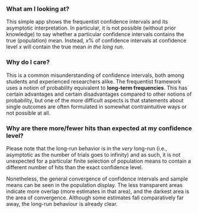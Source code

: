 ### What am I looking at?
This simple app shows the frequentist confidence intervals and its asymptotic interpretation. In particular, it is not possible (without prior knowledge) to say whether a particular confidence intervals contains the true (population) mean. Instead, $x$% of confidence intervals at confidence level $x$ will contain the true mean *in the long run*.

### Why do I care?
This is a common misunderstanding of confidence intervals, both among students and experienced researchers alike. The frequentist framework uses a notion of probability equivalent to **long-term frequencies**. This has certain advantages and certain disadvantages compared to other notions of probability, but one of the more difficult aspects is that statements about single outcomes are often formulated in somewhat contraintuitive ways or not possible at all.

### Why are there more/fewer hits than expected at my confidence level?
Please note that the long-run behavior is in the *very* long-run (i.e., asymptotic as the number of trials goes to infinity) and as such, it is not unexpected for a particular finite selection of population means to contain a different number of hits than the exact confidence level. 

Nonetheless, the general convergence of confidence intervals and sample means can be seen in the population display. The less transparent areas indicate more overlap (more estimates in that area), and the darkest area is the area of convergence. Although some estimates fall comparatively far away, the long-run behaviour is already clear.
